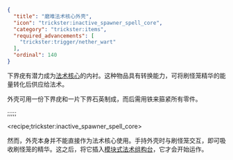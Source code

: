 ```json
{
  "title": "磨难法术核心外壳",
  "icon": "trickster:inactive_spawner_spell_core",
  "category": "trickster:items",
  "required_advancements": [
    "trickster:trigger/nether_wart"
  ],
  "ordinal": 140
}
```

下界疣有潜力成为[法术核心](^trickster:items/spell_core)的内衬。这种物品具有转换能力，可将刷怪笼精华的能量转化后供应给法术。


外壳可用一份下界疣和一片下界石英制成，而后需用铁来箍紧所有零件。

;;;;;

<recipe;trickster:inactive_spawner_spell_core>

然而，外壳本身并不能直接作为法术核心使用。手持外壳时与刷怪笼交互，即可吸收刷怪笼的精华。这之后，将它插入[模块式法术组构台](^trickster:items/modular_spell_construct)，它才会开始运作。
